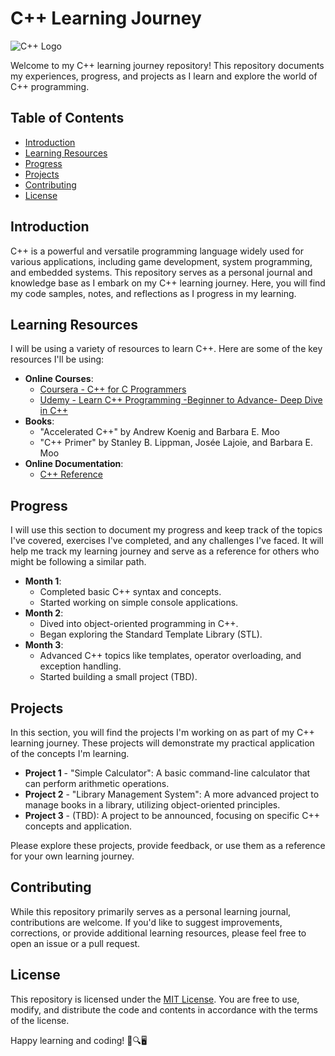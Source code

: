 # C++ Learning Journey

![C++ Logo](https://upload.wikimedia.org/wikipedia/commons/thumb/1/18/ISO_C%2B%2B_Logo.svg/640px-ISO_C%2B%2B_Logo.svg.png)

Welcome to my C++ learning journey repository! This repository documents my experiences, progress, and projects as I learn and explore the world of C++ programming.

## Table of Contents

- [Introduction](#introduction)
- [Learning Resources](#learning-resources)
- [Progress](#progress)
- [Projects](#projects)
- [Contributing](#contributing)
- [License](#license)

## Introduction

C++ is a powerful and versatile programming language widely used for various applications, including game development, system programming, and embedded systems. This repository serves as a personal journal and knowledge base as I embark on my C++ learning journey. Here, you will find my code samples, notes, and reflections as I progress in my learning.

## Learning Resources

I will be using a variety of resources to learn C++. Here are some of the key resources I'll be using:

- **Online Courses**:
  - [Coursera - C++ for C Programmers](https://www.coursera.org/learn/cplusplus-for-c-programmers)
  - [Udemy - Learn C++ Programming -Beginner to Advance- Deep Dive in C++](https://www.udemy.com/cplusplus-beginner-to-advance/)
- **Books**:
  - "Accelerated C++" by Andrew Koenig and Barbara E. Moo
  - "C++ Primer" by Stanley B. Lippman, Josée Lajoie, and Barbara E. Moo
- **Online Documentation**:
  - [C++ Reference](https://en.cppreference.com/w/)

## Progress

I will use this section to document my progress and keep track of the topics I've covered, exercises I've completed, and any challenges I've faced. It will help me track my learning journey and serve as a reference for others who might be following a similar path.

- **Month 1**:
  - Completed basic C++ syntax and concepts.
  - Started working on simple console applications.
- **Month 2**:
  - Dived into object-oriented programming in C++.
  - Began exploring the Standard Template Library (STL).
- **Month 3**:
  - Advanced C++ topics like templates, operator overloading, and exception handling.
  - Started building a small project (TBD).

## Projects

In this section, you will find the projects I'm working on as part of my C++ learning journey. These projects will demonstrate my practical application of the concepts I'm learning.

- **Project 1** - "Simple Calculator":
  A basic command-line calculator that can perform arithmetic operations.
- **Project 2** - "Library Management System":
  A more advanced project to manage books in a library, utilizing object-oriented principles.
- **Project 3** - (TBD):
  A project to be announced, focusing on specific C++ concepts and application.

Please explore these projects, provide feedback, or use them as a reference for your own learning journey.

## Contributing

While this repository primarily serves as a personal learning journal, contributions are welcome. If you'd like to suggest improvements, corrections, or provide additional learning resources, please feel free to open an issue or a pull request.

## License

This repository is licensed under the [MIT License](LICENSE). You are free to use, modify, and distribute the code and contents in accordance with the terms of the license.

Happy learning and coding! 🚀🔍🖥️
